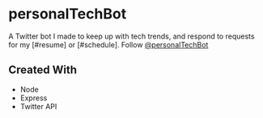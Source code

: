 # personalTechBot
A Twitter bot I made to keep up with tech trends, and respond to requests for my [#resume] or [#schedule]. Follow [@personalTechBot](https://twitter.com/personalTechBot "Twitter: @personalTechBot")

## Created With
   + Node  
   + Express  
   + Twitter API  
   
